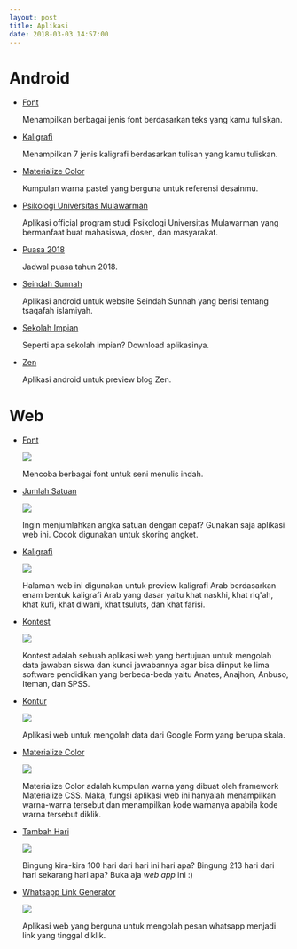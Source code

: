 ```yaml
---
layout: post
title: Aplikasi
date: 2018-03-03 14:57:00
---
```


# Android

- [Font](https://play.google.com/store/apps/details?id=com.mzaini30.font)

	Menampilkan berbagai jenis font berdasarkan teks yang kamu tuliskan.

- [Kaligrafi](https://play.google.com/store/apps/details?id=com.mzaini30.kaligrafi)

	Menampilkan 7 jenis kaligrafi berdasarkan tulisan yang kamu tuliskan.

- [Materialize Color](https://play.google.com/store/apps/details?id=com.mzaini30.materializecolor)

	Kumpulan warna pastel yang berguna untuk referensi desainmu.

- [Psikologi Universitas Mulawarman](https://play.google.com/store/apps/details?id=com.mzaini30.psikologiuniversitasmulawarman)

	Aplikasi official program studi Psikologi Universitas Mulawarman yang bermanfaat buat mahasiswa, dosen, dan masyarakat.

- [Puasa 2018](https://play.google.com/store/apps/details?id=com.mzaini30.puasa2018)

	Jadwal puasa tahun 2018.

- [Seindah Sunnah](https://play.google.com/store/apps/details?id=com.mzaini30.seindahsunnah)

	Aplikasi android untuk website Seindah Sunnah yang berisi tentang tsaqafah islamiyah.

- [Sekolah Impian](https://play.google.com/store/apps/details?id=com.mzaini30.sekolahimpian)

	Seperti apa sekolah impian? Download aplikasinya.

- [Zen](https://play.google.com/store/apps/details?id=com.mzaini30.zen)

	Aplikasi android untuk preview blog Zen.

# Web

- [Font](/font)

	![](https://s25.postimg.org/4vvgoyr3z/Screenshot_from_2018-02-02_14_44_14.png)

	Mencoba berbagai font untuk seni menulis indah.

- [Jumlah Satuan](/jumlah-satuan)

	![](https://s25.postimg.org/pav5ryxov/Screenshot_from_2018-02-20_00_20_37.png)

	Ingin menjumlahkan angka satuan dengan cepat? Gunakan saja aplikasi web ini. Cocok digunakan untuk skoring angket.

- [Kaligrafi](/kaligrafi)

	![](https://s25.postimg.org/et6hi5w6n/Screenshot_from_2018-02-02_14_49_18.png)

	Halaman web ini digunakan untuk preview kaligrafi Arab berdasarkan enam bentuk kaligrafi Arab yang dasar yaitu khat naskhi, khat riq'ah, khat kufi, khat diwani, khat tsuluts, dan khat farisi.

- [Kontest](/kontest)

	![](https://s25.postimg.org/z1p9q3gdr/Screenshot_from_2018-02-02_09_21_26.png)

	Kontest adalah sebuah aplikasi web yang bertujuan untuk mengolah data jawaban siswa dan kunci jawabannya agar bisa diinput ke lima software pendidikan yang berbeda-beda yaitu Anates, Anajhon, Anbuso, Iteman, dan SPSS.

- [Kontur](/kontur)

	![](https://s25.postimg.org/mpvk3zru7/Screenshot_from_2018-02-02_16_46_04.png)

	Aplikasi web untuk mengolah data dari Google Form yang berupa skala.

- [Materialize Color](/color30)

	![](https://s25.postimg.org/ormuqxitb/Screenshot_from_2018-02-02_09_29_56.png)

	Materialize Color adalah kumpulan warna yang dibuat oleh framework Materialize CSS. Maka, fungsi aplikasi web ini hanyalah menampilkan warna-warna tersebut dan menampilkan kode warnanya apabila kode warna tersebut diklik.

- [Tambah Hari](/tambah-hari)

	![](https://s25.postimg.org/x0np8974v/Screenshot_from_2018-02-17_14_04_27.png)

	Bingung kira-kira 100 hari dari hari ini hari apa? Bingung 213 hari dari hari sekarang hari apa? Buka aja _web app_ ini :)

- [Whatsapp Link Generator](/wa)

	![](https://s25.postimg.org/4x0t4svvz/Screenshot_from_2018-02-02_09_27_13.png)

	Aplikasi web yang berguna untuk mengolah pesan whatsapp menjadi link yang tinggal diklik.